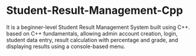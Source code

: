 # Student-Result-Management-Cpp
It is a beginner-level Student Result Management System built using C++. based on C++ fundamentals, allowing admin account creation, login, student data entry, result calculation with percentage and grade, and displaying results using a console-based menu.
